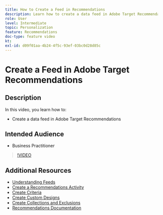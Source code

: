 ```yaml
---
title: How to Create a Feed in Recommendations
description: Learn how to create a data feed in Adobe Target Recommendations
role: User
level: Intermediate
topic: Personalization
feature: Recommendations
doc-type: feature video
kt:
exl-id: d09f01aa-4b24-4f5c-93ef-03bc0d28d85c
---
```

# Create a Feed in Adobe Target Recommendations

## Description

In this video, you learn how to:

* Create a data feed in Adobe Target Recommendations

## Intended Audience

* Business Practitioner

>[!VIDEO](https://video.tv.adobe.com/v/27696?quality=12)

## Additional Resources

* [Understanding Feeds](understanding-feeds.md)
* [Create a Recommendations Activity](create-a-recommendations-activity.md)
* [Create Criteria](create-criteria.md)
* [Create Custom Designs](create-custom-designs.md)
* [Create Collections and Exclusions](create-collections-and-exclusions.md)
* [Recommendations Documentation](https://experienceleague.adobe.com/docs/target/using/recommendations/recommendations.html?lang=en)
